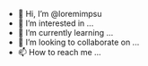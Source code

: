 - 👋 Hi, I’m @loremimpsu
- 👀 I’m interested in ...
- 🌱 I’m currently learning ...
- 💞️ I’m looking to collaborate on ...
- 📫 How to reach me ...

<!---
loremimpsu/loremimpsu is a ✨ special ✨ repository because its `README.md` (this file) appears on your GitHub profile.
You can click the Preview link to take a look at your changes.
--->
